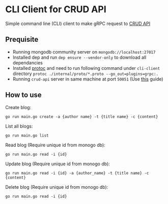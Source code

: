 # CLI Client for CRUD API

Simple command line (CLI) client to make gRPC request to [CRUD API](https://github.com/darshanman40/golang-practice-projects/tree/main/mongodb-crud-with-grpc/crud-api)

## Prequisite
- Running mongodb community server on `mongodb://localhost:27017`
- Installed dep and run `dep ensure --vendor-only` to download all dependancies
- Installed [protoc](https://github.com/protocolbuffers/protobuf) and need to run following command under `cli-client` directory
`protoc ./internal/proto/*.proto --go_out=plugins=grpc:.`
- Running `crud-api` server in same machine at port `50051` (Use [this](https://github.com/darshanman40/golang-practice-projects/tree/main/mongodb-crud-with-grpc/crud-api) guide)

## How to use

Create blog:

`go run main.go create -a {author name} -t {title name} -c {content}`

List all blogs:

`go run main.go list`

Read blog (Require unique id from monogo db):

`go run main.go read -i {id}`

Update blog (Require unique id from monogo db):

`go run main.go read -i {id} -a {author_name} -t {title name} -c {content}`

Delete blog (Require unique id from monogo db):

`go run main.go read -i {id}`
